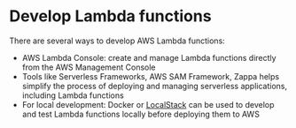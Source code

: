 # Develop Lambda functions

There are several ways to develop AWS Lambda functions:
- AWS Lambda Console: create and manage Lambda functions directly from the AWS Management Console
- Tools like Serverless Frameworks, AWS SAM Framework, Zappa helps simplify the process of deploying and managing serverless applications, including Lambda functions
- For local development: Docker or [LocalStack](https://www.localstack.cloud/) can be used to develop and test Lambda functions locally before deploying them to AWS
